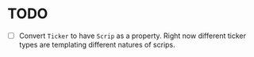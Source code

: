 # TODO
- [ ] Convert `Ticker` to have `Scrip` as a property. Right now different
      ticker types are templating different natures of scrips.
